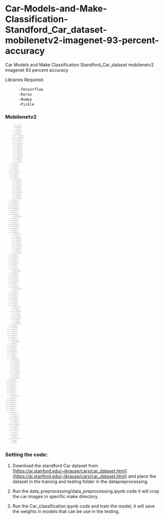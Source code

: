 # Car-Models-and-Make-Classification-Standford_Car_dataset-mobilenetv2-imagenet-93-percent-accuracy
Car Models and Make Classification Standford_Car_dataset mobilenetv2 imagenet 93 percent accuracy

Libraries Required:
        
          -Tensorflow
          -Keras
          -Numpy
          -Pickle

### Mobilenetv2
![model](model.png)


### Setting the code:

1. Download the standford Car dataset from [https://ai.stanford.edu/~jkrause/cars/car_dataset.html](https://ai.stanford.edu/~jkrause/cars/car_dataset.html) and place the dataset in the training and testing folder in the datapreprocessing.


2. Run the data_preprocessing/data_preprocessing.ipynb code it will crop the car images in specific make directory.


3. Run the Car_classification.ipynb code and train the model, it will save the weights in models that can be use in the testing.


